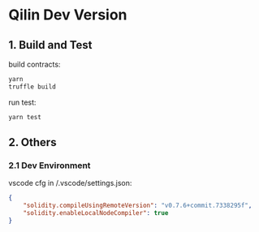 # Qilin Dev Version

## 1. Build and Test

build contracts:

```bash
yarn
truffle build
```

run test:

```bash
yarn test
```

## 2. Others

### 2.1 Dev Environment

vscode cfg in /.vscode/settings.json:

```json
{
    "solidity.compileUsingRemoteVersion": "v0.7.6+commit.7338295f",
    "solidity.enableLocalNodeCompiler": true
}
```
